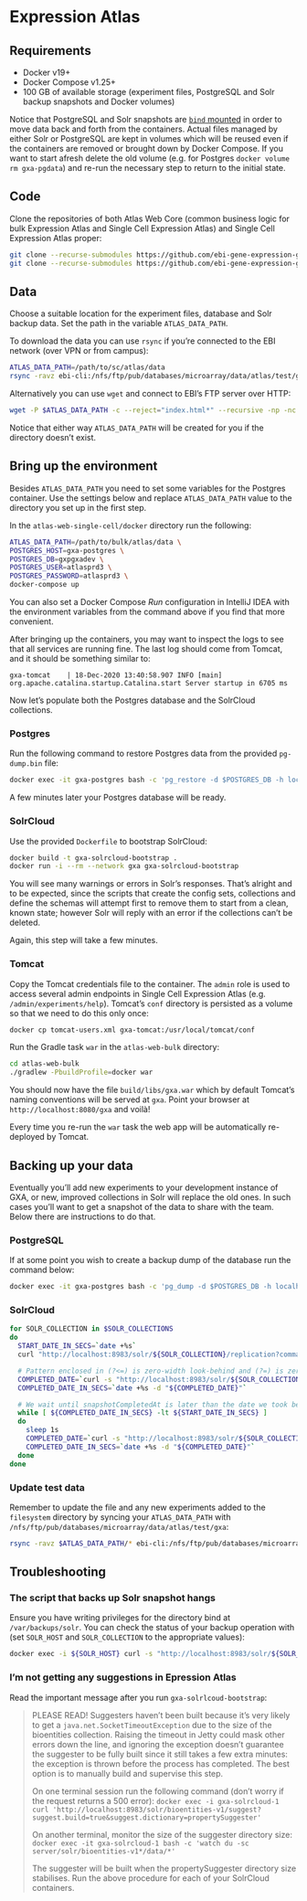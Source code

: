 # Expression Atlas

## Requirements
- Docker v19+
- Docker Compose v1.25+
- 100 GB of available storage (experiment files, PostgreSQL and Solr backup snapshots and Docker volumes)

Notice that PostgreSQL and Solr snapshots are [`bind` mounted](https://docs.docker.com/storage/bind-mounts/) in order
to move data back and forth from the containers. Actual files managed by either Solr or PostgreSQL are kept in volumes
which will be reused even if the containers are removed or brought down by Docker Compose. If you want to start afresh
delete the old volume (e.g. for Postgres `docker volume rm gxa-pgdata`) and re-run the necessary step to return to the
initial state.

## Code
Clone the repositories of both Atlas Web Core (common business logic for bulk Expression Atlas and Single Cell
Expression Atlas) and Single Cell Expression Atlas proper:
```bash
git clone --recurse-submodules https://github.com/ebi-gene-expression-group/atlas-web-core.git && \
git clone --recurse-submodules https://github.com/ebi-gene-expression-group/atlas-web-bulk.git
```

## Data
Choose a suitable location for the experiment files, database and Solr backup data. Set the path in the variable
`ATLAS_DATA_PATH`.

To download the data you can use `rsync` if you’re connected to the EBI network (over VPN or from campus):
```bash
ATLAS_DATA_PATH=/path/to/sc/atlas/data 
rsync -ravz ebi-cli:/nfs/ftp/pub/databases/microarray/data/atlas/test/gxa/* $ATLAS_DATA_PATH
```

Alternatively you can use `wget` and connect to EBI’s FTP server over HTTP:
```bash
wget -P $ATLAS_DATA_PATH -c --reject="index.html*" --recursive -np -nc -nH --cut-dirs=7 --random-wait --wait 1 -e robots=off http://ftp.ebi.ac.uk/pub/databases/microarray/data/atlas/test/gxa/
```

Notice that either way `ATLAS_DATA_PATH` will be created for you if the directory doesn’t exist.

## Bring up the environment
Besides `ATLAS_DATA_PATH` you need to set some variables for the Postgres container. Use the settings below and replace
`ATLAS_DATA_PATH` value to the directory you set up in the first step.

In the `atlas-web-single-cell/docker` directory run the following:
```bash
ATLAS_DATA_PATH=/path/to/bulk/atlas/data \
POSTGRES_HOST=gxa-postgres \
POSTGRES_DB=gxpgxadev \
POSTGRES_USER=atlasprd3 \
POSTGRES_PASSWORD=atlasprd3 \
docker-compose up
```

You can also set a Docker Compose *Run* configuration in IntelliJ IDEA with the environment variables from the command
above if you find that more convenient.

After bringing up the containers, you may want to inspect the logs to see that all services are running fine. The last
log should come from Tomcat, and it should be something similar to:
```
gxa-tomcat    | 18-Dec-2020 13:40:58.907 INFO [main] org.apache.catalina.startup.Catalina.start Server startup in 6705 ms
```

Now let’s populate both the Postgres database and the SolrCloud collections.

### Postgres
Run the  following command to restore Postgres data from the provided `pg-dump.bin` file:
```bash
docker exec -it gxa-postgres bash -c 'pg_restore -d $POSTGRES_DB -h localhost -p 5432 -U $POSTGRES_USER --clean /var/backups/postgresql/pg-dump.bin'
```

A few minutes later your Postgres database will be ready.

### SolrCloud
Use the provided `Dockerfile` to bootstrap SolrCloud:
```bash
docker build -t gxa-solrcloud-bootstrap .
docker run -i --rm --network gxa gxa-solrcloud-bootstrap
```

You will see many warnings or errors in Solr’s responses. That’s alright and to be expected, since the scripts that
create the config sets, collections and define the schemas will attempt first to remove them to start from a clean,
known state; however Solr will reply with an error if the collections can’t be deleted.

Again, this step will take a few minutes.

### Tomcat
Copy the Tomcat credentials file to the container. The `admin` role is used to access several admin endpoints in Single
Cell Expression Atlas (e.g. `/admin/experiments/help`). Tomcat’s `conf` directory is persisted as a volume so that we
need to do this only once:
```bash
docker cp tomcat-users.xml gxa-tomcat:/usr/local/tomcat/conf
```

Run the Gradle task `war` in the `atlas-web-bulk` directory:
```bash
cd atlas-web-bulk
./gradlew -PbuildProfile=docker war
```

You should now have the file `build/libs/gxa.war` which by default Tomcat’s naming conventions will be served at
`gxa`. Point your browser at `http://localhost:8080/gxa` and voilà!

Every time you re-run the `war` task the web app will be automatically re-deployed by Tomcat.

## Backing up your data
Eventually you’ll add new experiments to your development instance of GXA, or new, improved collections in Solr will
replace the old ones. In such cases you’ll want to get a snapshot of the data to share with the team. Below there are
instructions to do that.

### PostgreSQL
If at some point you wish to create a backup dump of the database run the command below:
```bash
docker exec -it gxa-postgres bash -c 'pg_dump -d $POSTGRES_DB -h localhost -p 5432 -U $POSTGRES_USER -f /var/lib/postgresql/gxa/pg-dump.bin -F c -n $POSTGRES_USER -t $POSTGRES_USER.* -T *flyway*'
```

### SolrCloud
```bash
for SOLR_COLLECTION in $SOLR_COLLECTIONS
do
  START_DATE_IN_SECS=`date +%s`
  curl "http://localhost:8983/solr/${SOLR_COLLECTION}/replication?command=backup&location=/var/backups/solr&name=${SOLR_COLLECTION}"

  # Pattern enclosed in (?<=) is zero-width look-behind and (?=) is zero-width look-ahead, we match everything in between
  COMPLETED_DATE=`curl -s "http://localhost:8983/solr/${SOLR_COLLECTION}/replication?command=details" | grep -oP '(?<="snapshotCompletedAt",").*(?=")'`
  COMPLETED_DATE_IN_SECS=`date +%s -d "${COMPLETED_DATE}"`

  # We wait until snapshotCompletedAt is later than the date we took before issuing the backup operation
  while [ ${COMPLETED_DATE_IN_SECS} -lt ${START_DATE_IN_SECS} ]
  do
    sleep 1s
    COMPLETED_DATE=`curl -s "http://localhost:8983/solr/${SOLR_COLLECTION}/replication?command=details" | grep -oP '(?<="snapshotCompletedAt",").*(?=")'`
    COMPLETED_DATE_IN_SECS=`date +%s -d "${COMPLETED_DATE}"`
  done
done
```

### Update test data
Remember to update the file and any new experiments added to the `filesystem` directory by syncing your
`ATLAS_DATA_PATH` with `/nfs/ftp/pub/databases/microarray/data/atlas/test/gxa`:
```bash
rsync -ravz $ATLAS_DATA_PATH/* ebi-cli:/nfs/ftp/pub/databases/microarray/data/atlas/test/gxa/
```

## Troubleshooting

### The script that backs up Solr snapshot hangs
Ensure you have writing privileges for the directory bind at `/var/backups/solr`. You can check the status of your
backup operation with (set `SOLR_HOST` and `SOLR_COLLECTION` to the appropriate values):
```bash
docker exec -i ${SOLR_HOST} curl -s "http://localhost:8983/solr/${SOLR_COLLECTION}/replication?command=details"
```
### I’m not getting any suggestions in Epression Atlas
Read the important message after you run `gxa-solrlcoud-bootstrap`:
> PLEASE READ!
> Suggesters haven’t been built because it’s very likely to get a `java.net.SocketTimeoutException` due
> to the size of the bioentities collection. Raising the timeout in Jetty could mask other errors down
> the line, and ignoring the exception doesn’t guarantee the suggester to be fully built since it still
> takes a few extra minutes: the exception is thrown before the process has completed.
> The best option is to manually build and supervise this step.
> 
> On one terminal session run the following command (don’t worry if the request returns a 500 error):
> `docker exec -i gxa-solrcloud-1 curl 'http://localhost:8983/solr/bioentities-v1/suggest?suggest.build=true&suggest.dictionary=propertySuggester'`
> 
> On another terminal, monitor the size of the suggester directory size:
> `docker exec -it gxa-solrcloud-1 bash -c 'watch du -sc server/solr/bioentities-v1*/data/*'`
> 
> The suggester will be built when the propertySuggester directory size stabilises.
> Run the above procedure for each of your SolrCloud containers.
 
